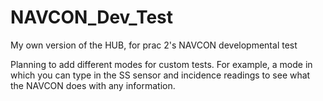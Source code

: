 # NAVCON_Dev_Test

My own version of the HUB, for prac 2's NAVCON developmental test

Planning to add different modes for custom tests. For example, a mode in which 
you can type in the SS sensor and incidence readings to see what the 
NAVCON does with any information.
